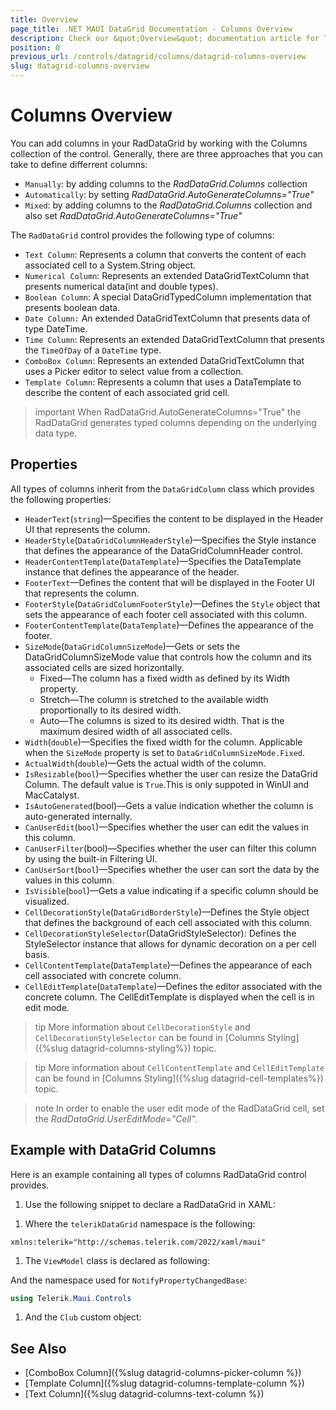 ```yaml
---
title: Overview
page_title: .NET MAUI DataGrid Documentation - Columns Overview
description: Check our &quot;Overview&quot; documentation article for Telerik DataGrid for .NET MAUI.
position: 0
previous_url: /controls/datagrid/columns/datagrid-columns-overview
slug: datagrid-columns-overview
---
```


# Columns Overview

You can add columns in your RadDataGrid by working with the Columns collection of the control. Generally, there are three approaches that you can take to define differrent columns:

* `Manually`: by adding columns to the *RadDataGrid.Columns* collection
* `Automatically`: by setting *RadDataGrid.AutoGenerateColumns="True"*
* `Mixed`: by adding columns to the *RadDataGrid.Columns* collection and also set *RadDataGrid.AutoGenerateColumns="True"*

The `RadDataGrid` control provides the following type of columns:

* `Text Column`: Represents a column that converts the content of each associated cell to a System.String object.
* `Numerical Column`: Represents an extended DataGridTextColumn that presents numerical data(int and double types).
* `Boolean Column`: A special DataGridTypedColumn implementation that presents boolean data.
* `Date Column:` An extended DataGridTextColumn that presents data of type DateTime.
* `Time Column`: Represents an extended DataGridTextColumn that presents the `TimeOfDay` of a `DateTime` type.
* `ComboBox Column`: Represents an extended DataGridTextColumn that uses a Picker editor to select value from a collection.
* `Template Column`: Represents a column that uses a DataTemplate to describe the content of each associated grid cell.

>important When RadDataGrid.AutoGenerateColumns="True" the RadDataGrid generates typed columns depending on the underlying data type.

## Properties

All types of columns inherit from the `DataGridColumn` class which provides the following properties:

* `HeaderText`(`string`)&mdash;Specifies the content to be displayed in the Header UI that represents the column.
* `HeaderStyle`(`DataGridColumnHeaderStyle`)&mdash;Specifies the Style instance that defines the appearance of the DataGridColumnHeader control.
* `HeaderContentTemplate`(`DataTemplate`)&mdash;Specifies the DataTemplate instance that defines the appearance of the header.
* `FooterText`&mdash;Defines the content that will be displayed in the Footer UI that represents the column.
* `FooterStyle`(`DataGridColumnFooterStyle`)&mdash;Defines the `Style` object that sets the appearance of each footer cell associated with this column.
* `FooterContentTemplate`(`DataTemplate`)&mdash;Defines the appearance of the footer.
* `SizeMode`(`DataGridColumnSizeMode`)&mdash;Gets or sets the DataGridColumnSizeMode value that controls how the column and its associated cells are sized horizontally.
  * Fixed&mdash;The column has a fixed width as defined by its Width property.
  * Stretch&mdash;The column is stretched to the available width proportionally to its desired width.
  * Auto&mdash;The columns is sized to its desired width. That is the maximum desired width of all associated cells.
* `Width`(`double`)&mdash;Specifies the fixed width for the column. Applicable when the `SizeMode` property is set to `DataGridColumnSizeMode.Fixed`.
* `ActualWidth`(`double`)&mdash;Gets the actual width of the column.
* `IsResizable`(`bool`)&mdash;Specifies whether the user can resize the DataGrid Column. The default value is `True`.This is only suppoted in WinUI and MacCatalyst.
* `IsAutoGenerated`(bool)&mdash;Gets a value indication whether the column is auto-generated internally.
* `CanUserEdit`(`bool`)&mdash;Specifies whether the user can edit the values in this column.
* `CanUserFilter`(bool)&mdash;Specifies whether the user can filter this column by using the built-in Filtering UI.
* `CanUserSort`(`bool`)&mdash;Specifies whether the user can sort the data by the values in this column.
* `IsVisible`(`bool`)&mdash;Gets a value indicating if a specific column should be visualized.
* `CellDecorationStyle`(`DataGridBorderStyle`)&mdash;Defines the Style object that defines the background of each cell associated with this column.
* `CellDecorationStyleSelector`(DataGridStyleSelector): Defines the StyleSelector instance that allows for dynamic decoration on a per cell basis.
* `CellContentTemplate`(`DataTemplate`)&mdash;Defines the appearance of each cell associated with concrete column.
* `CellEditTemplate`(`DataTemplate`)&mdash;Defines the editor associated with the concrete column. The CellEditTemplate is displayed when the cell is in edit mode.

>tip More information about `CellDecorationStyle` and  `CellDecorationStyleSelector` can be found in [Columns Styling]({%slug datagrid-columns-styling%}) topic.

>tip More information about `CellContentTemplate` and  `CellEditTemplate` can be found in [Columns Styling]({%slug datagrid-cell-templates%}) topic.

>note In order to enable the user edit mode of the RadDataGrid cell, set the *RadDataGrid.UserEditMode="Cell"*.

## Example with DataGrid Columns

Here is an example containing all types of columns RadDataGrid control provides.

1. Use the following snippet to declare a RadDataGrid in XAML:

 <snippet id='datagrid-columns-example' />

1. Where the `telerikDataGrid` namespace is the following:

 ```XAML
xmlns:telerik="http://schemas.telerik.com/2022/xaml/maui"
 ```

1. The `ViewModel` class is declared as following:

 <snippet id='datagrid-column-view-model' />

 And the namespace used for `NotifyPropertyChangedBase`:

 ```C#
 using Telerik.Maui.Controls
 ```

1. And the `Club` custom object:

 <snippet id='datagrid-club-model' />

## See Also

- [ComboBox Column]({%slug datagrid-columns-picker-column %})
- [Template Column]({%slug datagrid-columns-template-column %})
- [Text Column]({%slug datagrid-columns-text-column %})
